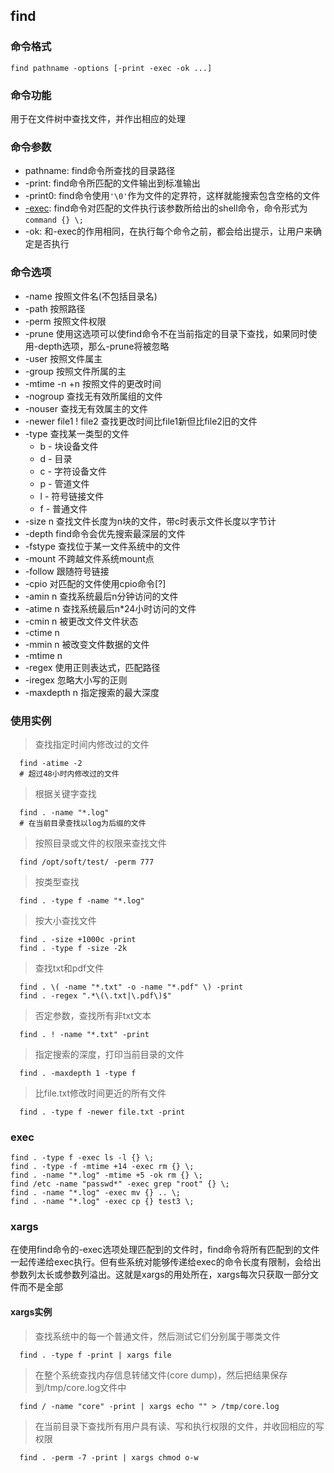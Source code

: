 
find
------------------------------------

### 命令格式

    find pathname -options [-print -exec -ok ...]

### 命令功能

用于在文件树中查找文件，并作出相应的处理

### 命令参数

* pathname: find命令所查找的目录路径
* -print:   find命令所匹配的文件输出到标准输出
* -print0:  find命令使用`'\0'`作为文件的定界符，这样就能搜索包含空格的文件
* [-exec](#exec):    find命令对匹配的文件执行该参数所给出的shell命令，命令形式为`command {} \;`
* -ok:      和-exec的作用相同，在执行每个命令之前，都会给出提示，让用户来确定是否执行

### 命令选项

* -name 按照文件名(不包括目录名)
* -path 按照路径
* -perm 按照文件权限
* -prune 使用这选项可以使find命令不在当前指定的目录下查找，如果同时使用-depth选项，那么-prune将被忽略
* -user 按照文件属主
* -group 按照文件所属的主
* -mtime -n +n 按照文件的更改时间
* -nogroup 查找无有效所属组的文件
* -nouser 查找无有效属主的文件
* -newer file1 ! file2 查找更改时间比file1新但比file2旧的文件
* -type 查找某一类型的文件
  * b - 块设备文件
  * d - 目录
  * c - 字符设备文件
  * p - 管道文件
  * l - 符号链接文件
  * f - 普通文件
* -size n 查找文件长度为n块的文件，带c时表示文件长度以字节计
* -depth find命令会优先搜索最深层的文件
* -fstype 查找位于某一文件系统中的文件
* -mount 不跨越文件系统mount点
* -follow 跟随符号链接
* -cpio 对匹配的文件使用cpio命令[?]
* -amin n 查找系统最后n分钟访问的文件
* -atime n 查找系统最后n*24小时访问的文件
* -cmin n 被更改文件文件状态
* -ctime n
* -mmin n 被改变文件数据的文件
* -mtime n
* -regex 使用正则表达式，匹配路径
* -iregex 忽略大小写的正则
* -maxdepth n 指定搜索的最大深度

### 使用实例

> 查找指定时间内修改过的文件

      find -atime -2
      # 超过48小时内修改过的文件

> 根据关键字查找

      find . -name "*.log"
      # 在当前目录查找以log为后缀的文件

> 按照目录或文件的权限来查找文件

      find /opt/soft/test/ -perm 777

> 按类型查找

      find . -type f -name "*.log"

> 按大小查找文件

      find . -size +1000c -print
      find . -type f -size -2k

> 查找txt和pdf文件

      find . \( -name "*.txt" -o -name "*.pdf" \) -print
      find . -regex ".*\(\.txt|\.pdf\)$"

> 否定参数，查找所有非txt文本

      find . ! -name "*.txt" -print

> 指定搜索的深度，打印当前目录的文件

      find . -maxdepth 1 -type f

> 比file.txt修改时间更近的所有文件

      find . -type f -newer file.txt -print

### exec

    find . -type f -exec ls -l {} \;
    find . -type -f -mtime +14 -exec rm {} \;
    find . -name "*.log" -mtime +5 -ok rm {} \;
    find /etc -name "passwd*" -exec grep "root" {} \;
    find . -name "*.log" -exec mv {} .. \;
    find . -name "*.log" -exec cp {} test3 \;

### xargs

在使用find命令的-exec选项处理匹配到的文件时，find命令将所有匹配到的文件一起传递给exec执行。但有些系统对能够传递给exec的命令长度有限制，会给出参数列太长或参数列溢出。这就是xargs的用处所在，xargs每次只获取一部分文件而不是全部

#### xargs实例

> 查找系统中的每一个普通文件，然后测试它们分别属于哪类文件

      find . -type f -print | xargs file

> 在整个系统查找内存信息转储文件(core dump)，然后把结果保存到/tmp/core.log文件中

      find / -name "core" -print | xargs echo "" > /tmp/core.log

> 在当前目录下查找所有用户具有读、写和执行权限的文件，并收回相应的写权限

      find . -perm -7 -print | xargs chmod o-w

